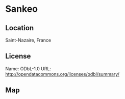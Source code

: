 # Sankeo
    
## Location

Saint-Nazaire, France

## License

Name: ODbL-1.0
URL: http://opendatacommons.org/licenses/odbl/summary/

## Map

<WorldMap topic="public-transport/rtfs-rt/Sankeo/vehicle_positions/#" />
